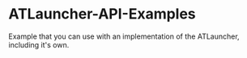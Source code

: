 ATLauncher-API-Examples
=======================

Example that you can use with an implementation of the ATLauncher, including it's own.
